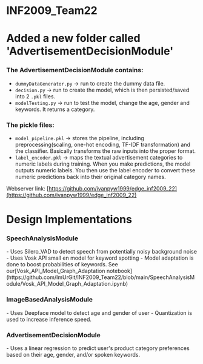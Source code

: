 # INF2009_Team22

<h1>
Added a new folder called 'AdvertisementDecisionModule'
</h1>

<h3>The AdvertisementDecisionModule contains:</h3>

- `dummyDataGenerator.py` -> run to create the dummy data file.
- `decision.py` -> run to create the model, which is then persisted/saved into 2 `.pkl` files.
- `modelTesting.py` -> run to test the model, change the age, gender and keywords. It returns a category.

<h3>The pickle files:</h3>

- `model_pipeline.pkl` -> stores the pipeline, including preprocessing(scaling, one-hot encoding, TF-IDF transformation) and the classifier. Basically transforms the raw inputs into the proper format.
- `label_encoder.pkl` -> maps the textual advertisement categories to numeric labels during training. When you make predictions, the model outputs numeric labels. You then use the label encoder to convert these numeric predictions back into their original category names.

Webserver link: [https://github.com/ivanpyw1999/edge_inf2009_22](https://github.com/ivanpyw1999/edge_inf2009_22)

<h1> Design Implementations </h1>

<h3>SpeechAnalysisModule</h3>
- Uses Silero_VAD to detect speech from potentially noisy background noise
- Uses Vosk API small en model for keyword spotting
    - Model adaptation is done to boost probabilities of keywords. See our[Vosk_API_Model_Graph_Adaptation notebook](https://github.com/ImUrGit/INF2009_Team22/blob/main/SpeechAnalysisModule/Vosk_API_Model_Graph_Adaptation.ipynb)

<h3>ImageBasedAnalysisModule</h3>
- Uses Deepface model to detect age and gender of user
    - Quantization is used to increase inference speed.

<h3>AdvertisementDecisionModule</h3>
- Uses a linear regression to predict user's product category preferences based on their age, gender, and/or spoken keywords.
